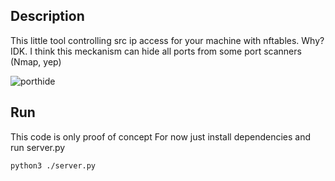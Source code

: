 ## Description
This little tool controlling src ip access for your machine with nftables.
Why? IDK. I think this meckanism can hide all ports from some port scanners (Nmap, yep)

![porthide](https://github.com/user-attachments/assets/ade45579-7c5b-4b53-a417-1e21fe33edcd)

## Run
This code is only proof of concept
For now just install dependencies and run server.py
```bash
python3 ./server.py
```
